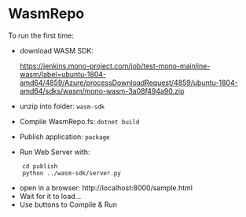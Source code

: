 # WasmRepo

To run the first time:

- download WASM SDK: 

    https://jenkins.mono-project.com/job/test-mono-mainline-wasm/label=ubuntu-1804-amd64/4859/Azure/processDownloadRequest/4859/ubuntu-1804-amd64/sdks/wasm/mono-wasm-3a08f494a90.zip

- unzip into folder: `wasm-sdk`
- Compile WasmRepo.fs: `dotnet build`
- Publish application: `package`
- Run Web Server with:
```
    cd publish
    python ../wasm-sdk/server.py
```
- open in a browser: http://localhost:8000/sample.html
- Wait for it to load...
- Use buttons to Compile & Run